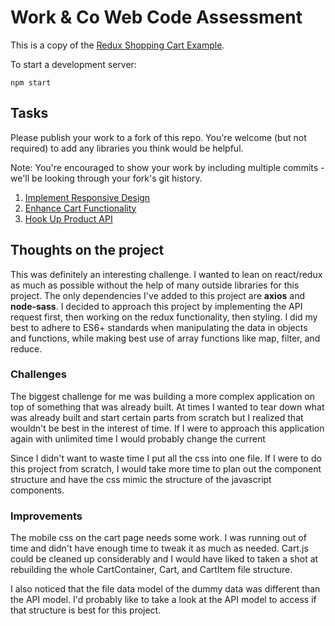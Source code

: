 # Work & Co Web Code Assessment

This is a copy of the [Redux Shopping Cart Example](https://github.com/reactjs/redux/tree/master/examples/shopping-cart).

To start a development server:

```
npm start
```

## Tasks

Please publish your work to a fork of this repo. You're welcome (but not required) to add any libraries you think would be helpful.

Note: You're encouraged to show your work by including multiple commits - we'll be looking through your fork's git history.

1. [Implement Responsive Design](/tasks/01-responsive-design.md)
2. [Enhance Cart Functionality](/tasks/02-cart-enhancements.md)
3. [Hook Up Product API](/tasks/03-product-api.md)

## Thoughts on the project

This was definitely an interesting challenge. I wanted to lean on react/redux as much as possible without the help of many outside libraries for this project. The only dependencies I've added to this project are **axios** and **node-sass**. I decided to approach this project by implementing the API request first, then working on the redux functionality, then styling. I did my best to adhere to ES6+ standards when manipulating the data in objects and functions, while making best use of array functions like map, filter, and reduce.

### Challenges

The biggest challenge for me was building a more complex application on top of something that was already built. At times I wanted to tear down what was already built and start certain parts from scratch but I realized that wouldn't be best in the interest of time. If I were to approach this application again with unlimited time I would probably change the current 

Since I didn't want to waste time I put all the css into one file. If I were to do this project from scratch, I would take more time to plan out the component structure and have the css mimic the structure of the javascript components.

### Improvements

The mobile css on the cart page needs some work. I was running out of time and didn't have enough time to tweak it as much as needed. Cart.js could be cleaned up considerably and I would have liked to taken a shot at rebuilding the whole CartContainer, Cart, and CartItem file structure.

I also noticed that the file data model of the dummy data was different than the API model. I'd probably like to take a look at the API model to access if that structure is best for this project.
